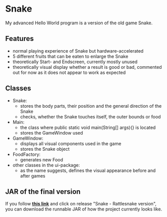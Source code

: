 # Snake
My advanced Hello World program is a version of the old game Snake.

## Features
- normal playing experience of Snake but hardware-accelerated
- 5 different fruits that can be eaten to enlarge the Snake
- theoretically Start- and Endscreen, currently mostly unused
- theoretically visual display whether a result is good or bad, commented out for now as it does not appear to work as expected

## Classes
- Snake:
  - stores the body parts, their position and the general direction of the Snake
  - checks, whether the Snake touches itself, the outer bounds or food
- Main:
  - the class where public static void main(String[] args){} is located
  - stores the GameWindow used
- GameWindow:
  - displays all visual components used in the game
  - stores the Snake object
- FoodFactory:
  - generates new Food
- other classes in the ui-package:
  - as the name suggests, defines the visual appearance before and after games 
  
## JAR of the final version
If you follow <a href="https://github.com/delvh/Snake/releases">**this link**</a> and click on release "Snake - Rattlesnake version", you can download the runnable JAR of how the project currently looks like.
